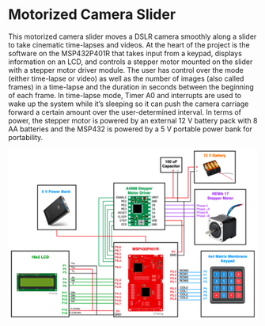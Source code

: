 # Motorized Camera Slider
This motorized camera slider moves a DSLR camera smoothly along a slider to take cinematic time-lapses and videos. At the heart of the project is the software on the MSP432P401R that takes input from a keypad, displays information on an LCD, and controls a stepper motor mounted on the slider with a stepper motor driver module. The user has control over the mode (either time-lapse or video) as well as the number of images (also called frames) in a time-lapse and the duration in seconds between the beginning of each frame. In time-lapse mode, Timer A0 and interrupts are used to wake up the system while it’s sleeping so it can push the camera carriage forward a certain amount over the user-determined interval. In terms of power, the stepper motor is powered by an external 12 V battery pack with 8 AA batteries and the MSP432 is powered by a 5 V portable power bank for portability.

![alt text](https://github.com/cameronapriest/motorizedcameraslider/blob/main/schematic.png)

